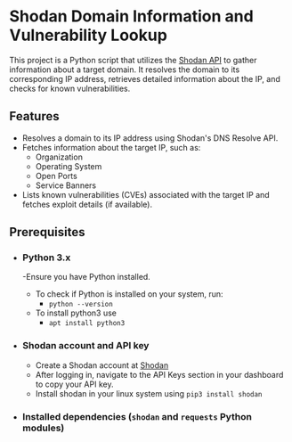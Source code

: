 # Shodan Domain Information and Vulnerability Lookup

This project is a Python script that utilizes the [Shodan API](https://www.shodan.io/) to gather information about a target domain. It resolves the domain to its corresponding IP address, retrieves detailed information about the IP, and checks for known vulnerabilities.

## Features

- Resolves a domain to its IP address using Shodan's DNS Resolve API.
- Fetches information about the target IP, such as:
  - Organization
  - Operating System
  - Open Ports
  - Service Banners
- Lists known vulnerabilities (CVEs) associated with the target IP and fetches exploit details (if available).

## Prerequisites

- ### Python 3.x
  -Ensure you have Python installed.
    - To check if Python is installed on your system, run:
      - ```python --version```
    - To install python3 use
      - ```apt install python3```
    
- ### Shodan account and API key
  - Create a Shodan account at [Shodan](https://www.shodan.io/)
  - After logging in, navigate to the API Keys section in your dashboard to copy your API key.
  - Install shodan in your linux system using ```pip3 install shodan```
  
- ### Installed dependencies (`shodan` and `requests` Python modules)

